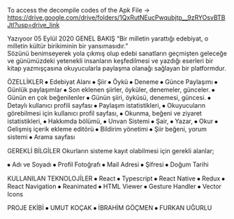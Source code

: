 To access the decompile codes of the Apk File -> https://drive.google.com/drive/folders/1QxRutNEucPwqubjtp__9zRYOsvBTBJtl?usp=drive_link

Yazıyoor
05 Eylül 2020
GENEL BAKIŞ
“Bir milletin yarattığı edebiyat, o milletin kültür birikiminin bir yansımasıdır.”  
Sözünü benimseyerek yola çıkmış olup edebi sanatların geçmişten geleceğe ve günümüzdeki yetenekli insanların keşfedilmesi ve yazdığı eserleri 
bir kitap yazmışçasına okuyucularla paylaşma olanağı sağlayan bir platformdur.

ÖZELLİKLER
⦁	Edebiyat Alanı
⦁	Şiir
⦁	Öykü
⦁	Deneme
⦁	Günce Paylaşımı
⦁	Günlük paylaşımlar
⦁	Son eklenen şiirler, öyküler, denemeler, günceler.
⦁	Günün en çok beğenilenler
⦁	Günün şiiri, öyküsü, denemesi, güncesi.
⦁	Detaylı kullanıcı profili sayfası
⦁	Paylaşım istatistikleri,
⦁	Okuyucuların görebilmesi için kullanıcı profil sayfası,
⦁	Okunma, beğeni ve ziyaret istatistikleri,
⦁	Hakkımda bölümü,
⦁	Unvan Sistemi
⦁	Şair,
⦁	Yazar,
⦁	Okur
⦁	Gelişmiş içerik ekleme editörü
⦁	Bildirim yönetimi
⦁	Şiir beğeni, yorum sistemi
⦁	Arama sayfası

GEREKLİ BİLGİLER
Okurların sisteme kayıt olabilmesi için gerekli alanlar;

⦁	Adı ve Soyadı
⦁	Profil Fotoğrafı
⦁	Mail Adresi
⦁	Şifresi
⦁	Doğum Tarihi

KULLANILAN TEKNOLOJİLER
⦁	React
⦁	Typescript
⦁	React Native
⦁	Redux
⦁	React Navigation
⦁	Reanimated
⦁	HTML Viewer
⦁	Gesture Handler
⦁	Vector Icons

PROJE EKİBİ
⦁	UMUT KOÇAK
⦁	İBRAHİM GÖÇMEN
⦁	FURKAN UĞURLU
